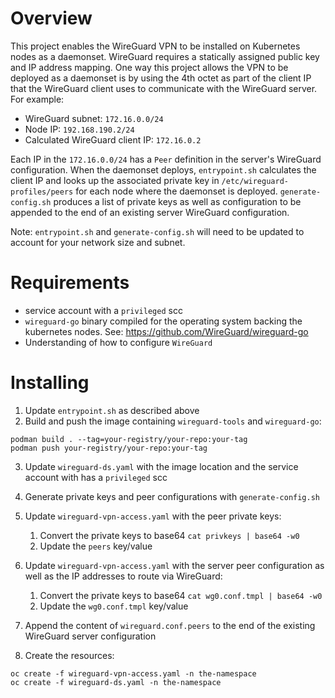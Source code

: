 # Overview

This project enables the WireGuard VPN to be installed on Kubernetes nodes as a daemonset.  WireGuard requires a statically assigned public key and IP address mapping.  One way this project allows the VPN to be deployed as a daemonset is by using the 4th octet as part of the client IP that the WireGuard client uses to communicate with the WireGuard server.  For example:

- WireGuard subnet: `172.16.0.0/24`
- Node IP: `192.168.190.2/24`
- Calculated WireGuard client IP: `172.16.0.2`

Each IP in the `172.16.0.0/24` has a `Peer` definition in the server's WireGuard configuration.  When the daemonset deploys, `entrypoint.sh` calculates the client IP and looks up the associated private key in `/etc/wireguard-profiles/peers` for each node where the daemonset is deployed.  `generate-config.sh` produces a list of private keys as well as configuration to be appended to the end of an existing server WireGuard configuration.

Note: `entrypoint.sh` and `generate-config.sh` will need to be updated to account for your network size and subnet.

# Requirements

- service account with a `privileged` scc
- `wireguard-go` binary compiled for the operating system backing the kubernetes nodes. See: https://github.com/WireGuard/wireguard-go
- Understanding of how to configure `WireGuard`

# Installing

1. Update `entrypoint.sh` as described above
2. Build and push the image containing `wireguard-tools` and `wireguard-go`:
~~~
podman build . --tag=your-registry/your-repo:your-tag
podman push your-registry/your-repo:your-tag
~~~

3. Update `wireguard-ds.yaml` with the image location and the service account with has a `privileged` scc
4. Generate private keys and peer configurations with `generate-config.sh`
5. Update `wireguard-vpn-access.yaml` with the peer private keys: 
    1. Convert the private keys to base64 `cat privkeys | base64 -w0` 
    2. Update the `peers` key/value

5. Update `wireguard-vpn-access.yaml` with the server peer configuration as well as the IP addresses to route via WireGuard: 
    1. Convert the private keys to base64 `cat wg0.conf.tmpl | base64 -w0` 
    2. Update the `wg0.conf.tmpl` key/value

6. Append the content of `wireguard.conf.peers` to the end of the existing WireGuard server configuration
7. Create the resources:
~~~
oc create -f wireguard-vpn-access.yaml -n the-namespace
oc create -f wireguard-ds.yaml -n the-namespace
~~~

